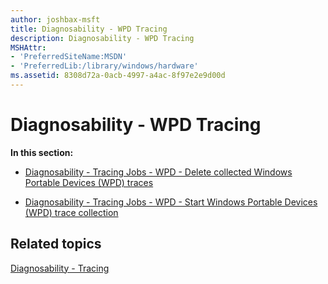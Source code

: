 ```yaml
---
author: joshbax-msft
title: Diagnosability - WPD Tracing
description: Diagnosability - WPD Tracing
MSHAttr:
- 'PreferredSiteName:MSDN'
- 'PreferredLib:/library/windows/hardware'
ms.assetid: 8308d72a-0acb-4997-a4ac-8f97e2e9d00d
---
```


# Diagnosability - WPD Tracing


**In this section:**

-   [Diagnosability - Tracing Jobs - WPD - Delete collected Windows Portable Devices (WPD) traces](diagnosability---tracing-jobs---wpd---delete-collected-windows-portable-devices--wpd--traces-0eed28fe-c77a-41c1-97e2-47590f8ebec0.md)

-   [Diagnosability - Tracing Jobs - WPD - Start Windows Portable Devices (WPD) trace collection](diagnosability---tracing-jobs---wpd---start-windows-portable-devices--wpd--trace-collection-2abcf6c2-8347-4921-b877-8c4b9ad1aed0.md)

## Related topics


[Diagnosability - Tracing](diagnosability---tracing.md)

 

 







